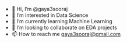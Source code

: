 - 👋 Hi, I’m @gaya3sooraj
- 👀 I’m interested in Data Science
- 🌱 I’m currently learning Machine Learning
- 💞️ I’m looking to collaborate on EDA projects
- 📫 How to reach me gaya3sooraj@gmail.com

<!---
gaya3sooraj/gaya3sooraj is a ✨ special ✨ repository because its `README.md` (this file) appears on your GitHub profile.
You can click the Preview link to take a look at your changes.
--->
